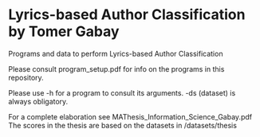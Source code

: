 # Lyrics-based Author Classification by Tomer Gabay

Programs and data to perform Lyrics-based Author Classification

Please consult program_setup.pdf for info on the programs in this repository.

Please use -h for a program to consult its arguments. -ds (dataset) is always obligatory.

For a complete elaboration see MAThesis_Information_Science_Gabay.pdf
The scores in the thesis are based on the datasets in /datasets/thesis

